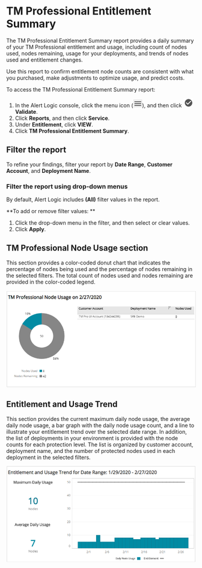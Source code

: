 # TM Professional Entitlement Summary

The TM Professional Entitlement Summary report provides a daily summary of your TM Professional entitlement and usage, including count of nodes used, nodes remaining, usage for your deployments, and trends of nodes used and entitlement changes.

Use this report to confirm entitlement node counts are consistent with what you purchased,  make adjustments to optimize usage, and predict costs.

To access the TM Professional Entitlement Summary report:

1. In the Alert Logic console, click the menu icon (![](../../../../Resources/Images/dashboard/menu-icon.png)), and then click ![](../../../../Resources/Images/dashboard/validate-icon.png)**Validate**.
2. Click **Reports**, and then click **Service**.
3. Under **Entitlement**, click **VIEW**.
4. Click **TM Professional Entitlement Summary**.

## Filter the report

To refine your findings, filter your report by  **Date Range**, **Customer Account**, and **Deployment Name**.

### Filter the report using drop-down menus

By default, Alert Logic includes **(All)** filter values in the report.

**To add or remove filter values: **

1. Click the drop-down menu in the filter, and then select or clear values.
2. Click **Apply**.

## TM Professional Node Usage section

This section provides a color-coded donut chart that indicates  the percentage of nodes being used and the percentage of nodes remaining in the selected filters. The total count of nodes used and nodes remaining are provided in the color-coded legend.

![](../../../../Resources/Images/Reports/TM-PRO-entitlement-summary/node-usage.png)

## Entitlement and Usage Trend

This section provides the current maximum daily node usage, the average daily node usage,  a bar graph with the daily node usage count, and a line to illustrate your entitlement trend over the selected date range. In addition, the list of deployments in your environment is provided with the node counts for each protection level. The list is organized by customer account, deployment name, and the number of protected nodes used in each deployment in the selected filters.

![](../../../../Resources/Images/Reports/TM-PRO-entitlement-summary/entitlement-usage-trend.png)
